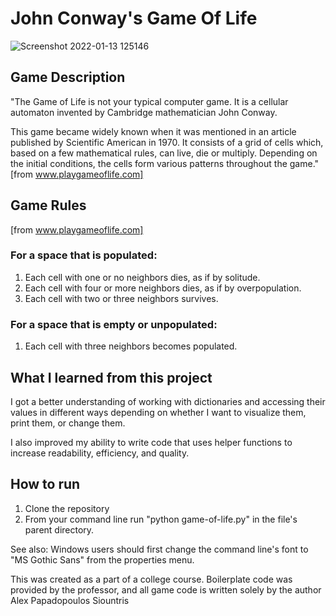 # John Conway's Game Of Life

![Screenshot 2022-01-13 125146](https://user-images.githubusercontent.com/20843172/149316896-e860b688-1613-4d49-953d-d3337e415129.png)

## Game Description

"The Game of Life is not your typical computer game. It is a cellular automaton invented by Cambridge mathematician John Conway.

This game became widely known when it was mentioned in an article published by Scientific American in 1970. It consists of a grid of cells which, based on a few mathematical rules, can live, die or multiply. Depending on the initial conditions, the cells form various patterns throughout the game."
[from www.playgameoflife.com]

## Game Rules
[from www.playgameoflife.com]

### For a space that is populated:
1. Each cell with one or no neighbors dies, as if by solitude.
2. Each cell with four or more neighbors dies, as if by overpopulation.
3. Each cell with two or three neighbors survives.

### For a space that is empty or unpopulated:
1. Each cell with three neighbors becomes populated.

## What I learned from this project

I got a better understanding of working with dictionaries and accessing their values in different ways depending on whether I want to visualize them, print them, or change them.

I also improved my ability to write code that uses helper functions to increase readability, efficiency, and quality.

## How to run

1. Clone the repository
2. From your command line run "python game-of-life.py" in the file's parent directory.

See also: Windows users should first change the command line's font to "MS Gothic Sans" from the properties menu.

This was created as a part of a college course. Boilerplate code was provided by the professor, and all game code is written solely by the author Alex Papadopoulos Siountris
